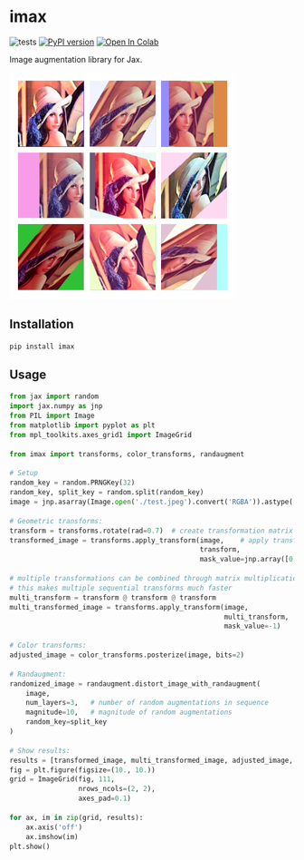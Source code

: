 # imax
![tests](https://github.com/4rtemi5/imax/workflows/tests/badge.svg)
[![PyPI version](https://img.shields.io/pypi/v/imax.svg)](https://pypi.python.org/pypi/imax/)
[![Open In Colab](https://colab.research.google.com/assets/colab-badge.svg)](https://colab.research.google.com/drive/112GaTnKDi-54eUIoXCREOZ_GuPAKNish?usp=sharing)

Image augmentation library for Jax.

![sample_images](https://raw.githubusercontent.com/4rtemi5/imax/master/images/samples.png)

## Installation

```bash
pip install imax
```

## Usage

```python
from jax import random
import jax.numpy as jnp
from PIL import Image
from matplotlib import pyplot as plt
from mpl_toolkits.axes_grid1 import ImageGrid

from imax import transforms, color_transforms, randaugment

# Setup
random_key = random.PRNGKey(32)
random_key, split_key = random.split(random_key)
image = jnp.asarray(Image.open('./test.jpeg').convert('RGBA')).astype('uint8')

# Geometric transforms:
transform = transforms.rotate(rad=0.7)  # create transformation matrix
transformed_image = transforms.apply_transform(image,    # apply transformation
                                               transform,
                                               mask_value=jnp.array([0, 0, 0, 255]))

# multiple transformations can be combined through matrix multiplication
# this makes multiple sequential transforms much faster
multi_transform = transform @ transform @ transform
multi_transformed_image = transforms.apply_transform(image,
                                                     multi_transform,
                                                     mask_value=-1)

# Color transforms:
adjusted_image = color_transforms.posterize(image, bits=2)

# Randaugment:
randomized_image = randaugment.distort_image_with_randaugment(
    image,
    num_layers=3,   # number of random augmentations in sequence
    magnitude=10,   # magnitude of random augmentations
    random_key=split_key
)

# Show results:
results = [transformed_image, multi_transformed_image, adjusted_image, randomized_image]
fig = plt.figure(figsize=(10., 10.))
grid = ImageGrid(fig, 111,
                 nrows_ncols=(2, 2),
                 axes_pad=0.1)

for ax, im in zip(grid, results):
    ax.axis('off')
    ax.imshow(im)
plt.show()

```
